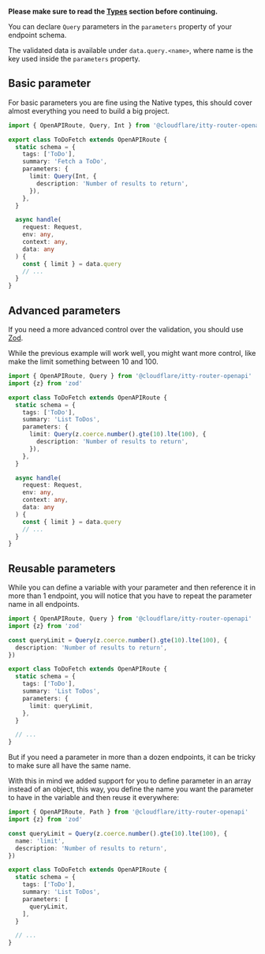 **Please make sure to read the [Types](../types.md) section before continuing.**


You can declare `Query` parameters in the `parameters` property of your endpoint schema.

The validated data is available under `data.query.<name>`, where name is the key used inside the `parameters` property.
 
## Basic parameter

For basic parameters you are fine using the Native types, this should cover almost everything you need to build a big
project.

```ts hl_lines="8-10"
import { OpenAPIRoute, Query, Int } from '@cloudflare/itty-router-openapi'

export class ToDoFetch extends OpenAPIRoute {
  static schema = {
    tags: ['ToDo'],
    summary: 'Fetch a ToDo',
    parameters: {
      limit: Query(Int, {
        description: 'Number of results to return',
      }),
    },
  }

  async handle(
    request: Request,
    env: any,
    context: any,
    data: any
  ) {
    const { limit } = data.query
    // ...
  }
}
```

## Advanced parameters

If you need a more advanced control over the validation, you should use [Zod](https://zod.dev/).

While the previous example will work well, you might want more control, like make the limit something between 10 and 100.

```ts hl_lines="9-11"
import { OpenAPIRoute, Query } from '@cloudflare/itty-router-openapi'
import {z} from 'zod'

export class ToDoFetch extends OpenAPIRoute {
  static schema = {
    tags: ['ToDo'],
    summary: 'List ToDos',
    parameters: {
      limit: Query(z.coerce.number().gte(10).lte(100), {
        description: 'Number of results to return',
      }),
    },
  }

  async handle(
    request: Request,
    env: any,
    context: any,
    data: any
  ) {
    const { limit } = data.query
    // ...
  }
}
```

## Reusable parameters

While you can define a variable with your parameter and then reference it in more than 1 endpoint, you will notice that
you have to repeat the parameter name in all endpoints.

```ts hl_lines="4-6 13"
import { OpenAPIRoute, Query } from '@cloudflare/itty-router-openapi'
import {z} from 'zod'

const queryLimit = Query(z.coerce.number().gte(10).lte(100), {
  description: 'Number of results to return',
})

export class ToDoFetch extends OpenAPIRoute {
  static schema = {
    tags: ['ToDo'],
    summary: 'List ToDos',
    parameters: {
      limit: queryLimit,
    },
  }

  // ...
}
```


But if you need a parameter in more than a dozen endpoints, it can be tricky to make sure all have the same name.

With this in mind we added support for you to define parameter in an array instead of an object, this way, you define
the name you want the parameter to have in the variable and then reuse it everywhere:


```ts hl_lines="5 13-15"
import { OpenAPIRoute, Path } from '@cloudflare/itty-router-openapi'
import {z} from 'zod'

const queryLimit = Query(z.coerce.number().gte(10).lte(100), {
  name: 'limit',
  description: 'Number of results to return',
})

export class ToDoFetch extends OpenAPIRoute {
  static schema = {
    tags: ['ToDo'],
    summary: 'List ToDos',
    parameters: [
      queryLimit,
    ],
  }

  // ...
}
```

